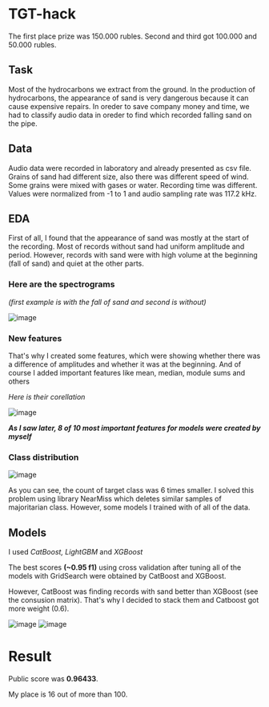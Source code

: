 # TGT-hack
The first place prize was 150.000 rubles. Second and third got 100.000 and 50.000 rubles.
## Task
Most of the hydrocarbons we extract from the ground. In the production of hydrocarbons, the appearance of sand is very dangerous because it can cause expensive repairs. In oreder to save company money and time, we had to classify audio data in oreder to find which recorded falling sand on the pipe. 

## Data
Audio data were recorded in laboratory and already presented as csv file. Grains of sand had different size, also there was different speed of wind. Some grains were mixed with gases or water. Recording time was different. Values were normalized from -1 to 1 and audio sampling rate was 117.2 kHz.

 ## EDA 
First of all, I found that the appearance of sand was mostly at the start of the recording. 
Most of records without sand had uniform amplitude and period. However, records with sand were with high volume at the beginning (fall of sand) and quiet at the other parts.
 
### Here are the spectrograms

*(first example is with the fall of sand and second is without)*

![image](https://user-images.githubusercontent.com/72515541/231124122-e89feaea-94a0-4e9f-b8dc-9547de8335f1.png)

### New features 
That's why I created some features, which were showing whether there was a difference of amplitudes and whether it was at the beginning. And of course I added important features like mean, median, module sums and others

*Here is their corellation* 

![image](https://user-images.githubusercontent.com/72515541/231127911-b1609e48-1a19-4629-9cff-67e5d8eb6827.png)

***As I saw later, 8 of 10 most important features for models were created by myself***


### Class distribution
![image](https://user-images.githubusercontent.com/72515541/231126942-64000850-775c-471b-866b-b7671c5ada81.png)

As you can see, the count of target class was 6 times smaller. I solved this problem using library NearMiss which deletes similar samples of majoritarian class. However, some models I trained with of all of the data.

## Models
I used *CatBoost, LightGBM* and *XGBoost*

The best scores **(~0.95 f1)** using cross validation after tuning all of the models with GridSearch were obtained by CatBoost and XGBoost.

However, CatBoost was finding records with sand better than XGBoost (see the consusion matrix). That's why I decided to stack them and Catboost got more weight (0.6).

![image](https://user-images.githubusercontent.com/72515541/231132851-f9285023-a090-4222-af62-767023f89de0.png)
![image](https://user-images.githubusercontent.com/72515541/231132775-6f389bb8-8c88-4368-b6d7-bf4846d5def8.png)



# Result

Public score was **0.96433**.

My place is 16 out of more than 100.



